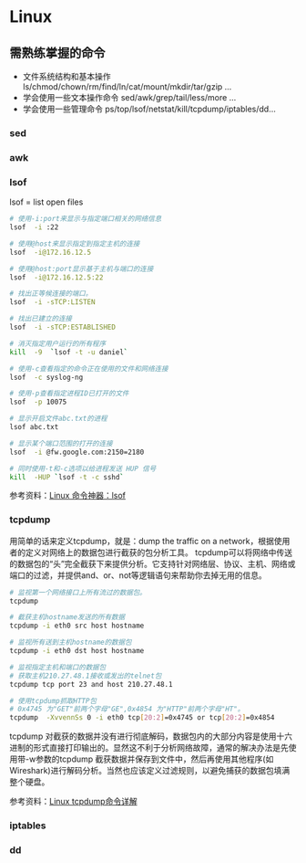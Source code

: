 # Linux



## 需熟练掌握的命令

- 文件系统结构和基本操作 ls/chmod/chown/rm/find/ln/cat/mount/mkdir/tar/gzip …
- 学会使用一些文本操作命令 sed/awk/grep/tail/less/more …
- 学会使用一些管理命令 ps/top/lsof/netstat/kill/tcpdump/iptables/dd…



### sed



### awk



### lsof

lsof = list open files

```bash
# 使用-i:port来显示与指定端口相关的网络信息
lsof  -i :22

# 使用@host来显示指定到指定主机的连接
lsof  -i@172.16.12.5

# 使用@host:port显示基于主机与端口的连接
lsof  -i@172.16.12.5:22

# 找出正等候连接的端口。
lsof  -i -sTCP:LISTEN

# 找出已建立的连接
lsof  -i -sTCP:ESTABLISHED

# 消灭指定用户运行的所有程序
kill  -9  `lsof -t -u daniel`

# 使用-c查看指定的命令正在使用的文件和网络连接
lsof  -c syslog-ng

# 使用-p查看指定进程ID已打开的文件
lsof  -p 10075

# 显示开启文件abc.txt的进程
lsof abc.txt 

# 显示某个端口范围的打开的连接
lsof  -i @fw.google.com:2150=2180

# 同时使用-t和-c选项以给进程发送 HUP 信号
kill  -HUP `lsof -t -c sshd`
```

参考资料：[Linux 命令神器：lsof](https://www.jianshu.com/p/a3aa6b01b2e1)



### tcpdump

用简单的话来定义tcpdump，就是：dump the traffic on a network，根据使用者的定义对网络上的数据包进行截获的包分析工具。 tcpdump可以将网络中传送的数据包的“头”完全截获下来提供分析。它支持针对网络层、协议、主机、网络或端口的过滤，并提供and、or、not等逻辑语句来帮助你去掉无用的信息。

```bash
# 监视第一个网络接口上所有流过的数据包。
tcpdump

# 截获主机hostname发送的所有数据
tcpdump -i eth0 src host hostname

# 监视所有送到主机hostname的数据包
tcpdump -i eth0 dst host hostname

# 监视指定主机和端口的数据包
# 获取主机210.27.48.1接收或发出的telnet包
tcpdump tcp port 23 and host 210.27.48.1

# 使用tcpdump抓取HTTP包
# 0x4745 为"GET"前两个字母"GE",0x4854 为"HTTP"前两个字母"HT"。
tcpdump  -XvvennSs 0 -i eth0 tcp[20:2]=0x4745 or tcp[20:2]=0x4854

```

tcpdump 对截获的数据并没有进行彻底解码，数据包内的大部分内容是使用十六进制的形式直接打印输出的。显然这不利于分析网络故障，通常的解决办法是先使用带-w参数的tcpdump 截获数据并保存到文件中，然后再使用其他程序(如Wireshark)进行解码分析。当然也应该定义过滤规则，以避免捕获的数据包填满整个硬盘。

参考资料：[Linux tcpdump命令详解](https://www.cnblogs.com/ggjucheng/archive/2012/01/14/2322659.html)



### iptables



### dd



